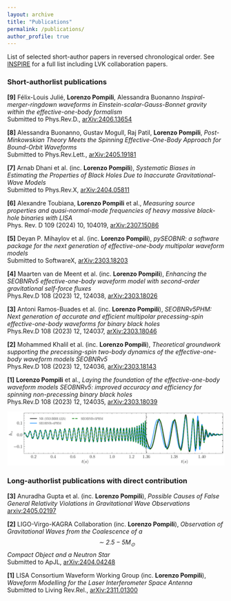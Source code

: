 ```yaml
---
layout: archive
title: "Publications"
permalink: /publications/
author_profile: true
---
```


List of selected short-author papers in reversed chronological order. See [INSPIRE](https://inspirehep.net/authors/2776658) for a full list including LVK collaboration papers.

### Short-authorlist publications

**[9]** Félix-Louis Julié, **Lorenzo Pompili**, Alessandra Buonanno *Inspiral-merger-ringdown waveforms in Einstein-scalar-Gauss-Bonnet gravity within the effective-one-body formalism*  
Submitted to Phys.Rev.D., [arXiv:2406.13654](https://arxiv.org/abs/2406.13654)

**[8]** Alessandra Buonanno, Gustav Mogull, Raj Patil, **Lorenzo Pompili**, *Post-Minkowskian Theory Meets the Spinning Effective-One-Body Approach for Bound-Orbit Waveforms*  
Submitted to Phys.Rev.Lett., [arXiv:2405.19181](https://arxiv.org/abs/2405.19181)

**[7]** Arnab Dhani et al. (inc. **Lorenzo Pompili**), *Systematic Biases in Estimating the Properties of Black Holes Due to Inaccurate Gravitational-Wave Models*  
Submitted to Phys.Rev.X, [arXiv:2404.05811](https://arxiv.org/abs/2404.05811)

**[6]** Alexandre Toubiana, **Lorenzo Pompili** et al., *Measuring source properties and quasi-normal-mode frequencies of heavy massive black-hole binaries with LISA*  
Phys. Rev. D 109 (2024) 10, 104019, [arXiv:2307.15086](https://arxiv.org/abs/2307.15086)

**[5]** Deyan P. Mihaylov et al. (inc. **Lorenzo Pompili**), *pySEOBNR: a software package for the next generation of effective-one-body multipolar waveform models*  
Submitted to SoftwareX, [arXiv:2303.18203](https://arxiv.org/abs/2303.18203)

**[4]** Maarten van de Meent et al. (inc. **Lorenzo Pompili**), *Enhancing the SEOBNRv5 effective-one-body waveform model with second-order gravitational self-force fluxes*  
Phys.Rev.D 108 (2023) 12, 124038, [arXiv:2303.18026](https://arxiv.org/abs/2303.18026)

**[3]** Antoni Ramos-Buades et al. (inc. **Lorenzo Pompili**), *SEOBNRv5PHM: Next generation of accurate and efficient multipolar precessing-spin effective-one-body waveforms for binary black holes*  
Phys.Rev.D 108 (2023) 12, 124037, [arXiv:2303.18046](https://arxiv.org/abs/2303.18046)

**[2]** Mohammed Khalil et al. (inc. **Lorenzo Pompili**), *Theoretical groundwork supporting the precessing-spin two-body dynamics of the effective-one-body waveform models SEOBNRv5*  
Phys.Rev.D 108 (2023) 12, 124036, [arXiv:2303.18143](https://arxiv.org/abs/2303.18143)

**[1]** **Lorenzo Pompili** et al., *Laying the foundation of the effective-one-body waveform models SEOBNRv5: improved accuracy and efficiency for spinning non-precessing binary black holes*  
Phys.Rev.D 108 (2023) 12, 124035, [arXiv:2303.18039](https://arxiv.org/abs/2303.18039)

![image info](./pictures/SXS_BBH_1225_Res5_polarisation_hp-1.png)

### Long-authorlist publications with direct contribution


**[3]** Anuradha Gupta et al. (inc. **Lorenzo Pompili**), *Possible Causes of False General Relativity Violations in Gravitational Wave Observations*  
[arxiv:2405.02197](https://arxiv.org/abs/2405.02197)

**[2]** LIGO-Virgo-KAGRA Collaboration (inc. **Lorenzo Pompili**), *Observation of Gravitational Waves from the Coalescence of a $$\sim 2.5-5 M_\odot$$ Compact Object and a Neutron Star*  
Submitted to ApJL, [arXiv:2404.04248](https://arxiv.org/abs/2404.04248)

**[1]** LISA Consortium Waveform Working Group (inc. **Lorenzo Pompili**), *Waveform Modelling for the Laser Interferometer Space Antenna*  
Submitted to Living Rev.Rel., [arXiv:2311.01300](https://arxiv.org/abs/2311.01300)
